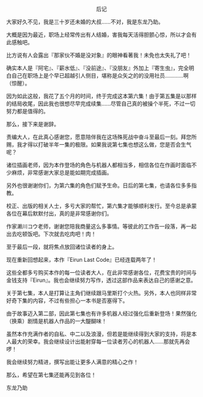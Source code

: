 <p align="center">后记</p>

大家好久不见，我是三十岁还未婚的大叔……不对，我是东龙乃助。

大概是因为最近，职场上经常传出有人结婚，害我每天活得胆颤心惊，所以才会有此感触吧。

比方说有人会露出『那家伙不婚是没对象』的眼神看著我！未免也太失礼了吧！

确实本人是『阿宅』、『薪水低』、『没前途』、『没朋友』外加上『寄生虫』，完全明白自己在职场上是个早已超越引人侧目，堪称是众矢之的的没用社员…………啊（惊醒）。

因为如此这般，我花了五个月的时间，终于完成这本第六集！由于第五集是以那样的结局收尾，因此我也很想尽早完成续集……尽管自己真的被操个半死，不过一切努力都是值得的。

那么，接下来是谢辞。

责编大人，在此真心感谢您，愿意陪伴我在这场殊死战中奋斗至最后一刻。拜您所赐，我才得以打破半年一集的极限。如果我说第七集也想这么做，您是否会生气呢？

诸位插画老师，因为本作登场的角色与机器人都相当多，相信各位在作画时面临不少麻烦，非常感谢大家总是能如期完成插画。

另外也很谢谢你们，为第六集的角色们赋予生命。日后的第七集，也请各位多多指教。

校正、出版的相关人士，多亏大家的帮忙，第六集才能够顺利发行。至今总是承蒙各位在幕后默默付出，真的是非常感谢你们。

作家濑川コウ老师，谢谢您陪我商量这么多事情。等彼此的工作告一段落，再一起出去吃顿饭吧。下次就去吃肉吧！肉！

至于最后一段，就将焦点放回诸位读者的身上。

现在重新回想起来，本作『Eirun Last Code』已经连载两年了！

这些全都多亏购买本作的每一位读者大人，在此非常感谢各位，花费宝贵的时间与金钱支持『Eirun』。我也会继续努力写作，透过这部作品来表达自己的感谢之意。

关于第七集，本人是打算让主角们继续跟马里斯打个火热。另外，本人也同样非常好奇下集的内容，不过有些担心一本书是否塞得下。

由于故事迈入第二部，因此第七集也有许多机器人经过强化后重新登场！果然强化（换乘）剧情是机器人作品的一大醍醐味！

虽然本作充满作者的自私、中二以及浪漫，但若是能继续得到大家的支持，将是本人最大的荣幸。我会继续设计出能射穿每一位读者芳心的机器人……那就先再会啰！

我会继续努力精进，撰写出能让更多人满意的精心之作！

那么，希望在第七集还能再见到各位！

东龙乃助

